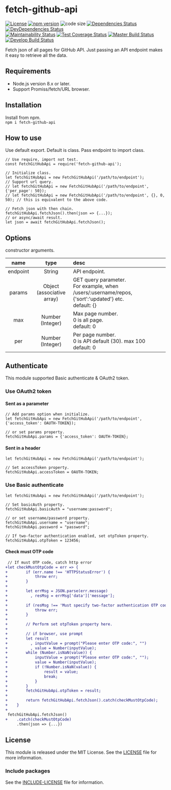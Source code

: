 # fetch-github-api
[![License][license-badge]][LICENSE]
[![npm version][npm-version-badge]][npm-version]
![code size][code-size-badge]
[![Dependencies Status][david-dm-badge]][david-dm]
[![DevDependencies Status][david-dm-dev-badge]][david-dm-dev]  
[![Maintainability Status][codeclimate-badge]][codeclimate]
[![Test Coverage Status][codecov-badge]][codecov]
[![Master Build Status][travis-ci-master-badge]][travis-ci]
[![Develop Build Status][travis-ci-develop-badge]][travis-ci]

[npm-version]: https://www.npmjs.com/package/fetch-github-api
[david-dm]: https://david-dm.org/kPherox/fetch-github-api
[david-dm-dev]: https://david-dm.org/kPherox/fetch-github-api?type=dev
[travis-ci]: https://travis-ci.org/kPherox/fetch-github-api
[codeclimate]: https://codeclimate.com/github/kPherox/fetch-github-api
[codecov]: https://codecov.io/gh/kPherox/fetch-github-api

[license-badge]: https://img.shields.io/npm/l/fetch-github-api.svg?style=flat-square
[npm-version-badge]: https://img.shields.io/npm/v/fetch-github-api.svg?style=flat-square
[code-size-badge]: https://img.shields.io/github/languages/code-size/kPherox/fetch-github-api.svg?style=flat-square
[david-dm-badge]: https://img.shields.io/david/kPherox/fetch-github-api.svg?style=flat-square
[david-dm-dev-badge]: https://img.shields.io/david/dev/kPherox/fetch-github-api.svg?style=flat-square

[codeclimate-badge]: https://img.shields.io/codeclimate/maintainability-percentage/kPherox/fetch-github-api.svg?style=flat-square
[codecov-badge]: https://img.shields.io/codecov/c/github/kPherox/fetch-github-api.svg?style=flat-square
[travis-ci-master-badge]: https://img.shields.io/travis/kPherox/fetch-github-api/master.svg?style=flat-square
[travis-ci-develop-badge]: https://img.shields.io/travis/kPherox/fetch-github-api/develop.svg?style=flat-square&label=develop%20build

Fetch json of all pages for GitHub API.
Just passing an API endpoint makes it easy to retrieve all the data.

## Requirements
- Node.js version 8.x or later.
- Support Promiss/fetch/URL browser.

## Installation
Install from npm.  
` npm i fetch-github-api `

## How to use
Use default export. Default is class. Pass endpoint to import class.
```node
// Use require, import not test.
const FetchGitHubApi = require('fetch-github-api');

// Initialize class.
let fetchGitHubApi = new FetchGitHubApi('/path/to/endpoint');
// Support url query.
// let fetchGitHubApi = new FetchGitHubApi('/path/to/endpoint', {'per_page': 50});
// let fetchGitHubApi = new FetchGitHubApi('/path/to/endpoint', {}, 0, 50); // this is equivalent to the above code.

// Fetch json with then chain.
fetchGitHubApi.fetchJson().then(json => {...});
// or async/await result.
let json = await fetchGitHubApi.fetchJson();
```

## Options
constructor arguments.

| name | type | desc |
|:----:|:----:|:-----|
|endpoint|String|API endpoint.|
|params|Object<br/>(associative array)|GET query parameter.<br/>For example, when /users/:username/repos, {'sort':'updated'} etc.<br/>default: {}|
|max|Number<br/>(Integer)|Max page number.<br/>0 is all page.<br/>default: 0|
|per|Number<br/>(Integer)|Per page number.<br/>0 is API default (30). max 100<br/>default: 0|

## Authenticate
This module supported Basic authenticate & OAuth2 token.

### Use OAuth2 token
#### Sent as a parameter
```node
// Add params option when initialize.
let fetchGitHubApi = new FetchGitHubApi('/path/to/endpoint', {'access_token': OAUTH-TOKEN});

// or set params property.
fetchGitHubApi.params = {'access_token': OAUTH-TOKEN};
```

#### Sent in a header
```node
let fetchGitHubApi = new FetchGitHubApi('/path/to/endpoint');

// Set accessToken property.
fetchGitHubApi.accessToken = OAUTH-TOKEN;
```

### Use Basic authenticate
```node
let fetchGitHubApi = new FetchGitHubApi('/path/to/endpoint');

// Set basicAuth property.
fetchGitHubApi.basicAuth = "username:password";

// or set username/password property.
fetchGitHubApi.username = "username";
fetchGitHubApi.password = "password";

// If two-factor authentication enabled, set otpToken property.
fetchGitHubApi.otpToken = 123456;
```

#### Check must OTP code
```diff
 // If must OTP code, catch http error
+let checkMustOtpCode = err => {
+        if (err.name !== 'HTTPStatusError') {
+            throw err;
+        }
+
+        let errMsg = JSON.parse(err.message)
+          , resMsg = errMsg['data']['message'];
+
+        if (resMsg !== 'Must specify two-factor authentication OTP code.') {
+            throw err;
+        }
+
+        // Perform set otpToken property here.
+
+        // if browser, use prompt
+        let result
+          , inputValue = prompt("Please enter OTP code:", "")
+          , value = Number(inputValue);
+        while (Number.isNaN(value)) {
+            inputValue = prompt("Please enter OTP code:", "");
+            value = Number(inputValue);
+            if (!Number.isNaN(value)) {
+                result = value;
+                break;
+            }
+        }
+        fetchGitHubApi.otpToken = result;
+
+        return fetchGitHubApi.fetchJson().catch(checkMustOtpCode);
+    }
+
 fetchGitHubApi.fetchJson()
+    .catch(checkMustOtpCode)
     .then(json => {...})
```

## License
This module is released under the MIT License.
See the [LICENSE] file for more information.

### Include packages
See the [INCLUDE-LICENSE] file for information.

[LICENSE]: LICENSE
[INCLUDE-LICENSE]: INCLUDE-LICENSE

